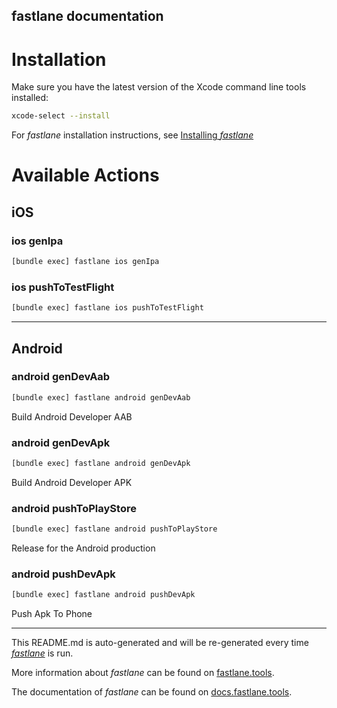 fastlane documentation
----

# Installation

Make sure you have the latest version of the Xcode command line tools installed:

```sh
xcode-select --install
```

For _fastlane_ installation instructions, see [Installing _fastlane_](https://docs.fastlane.tools/#installing-fastlane)

# Available Actions

## iOS

### ios genIpa

```sh
[bundle exec] fastlane ios genIpa
```



### ios pushToTestFlight

```sh
[bundle exec] fastlane ios pushToTestFlight
```



----


## Android

### android genDevAab

```sh
[bundle exec] fastlane android genDevAab
```

Build Android Developer AAB

### android genDevApk

```sh
[bundle exec] fastlane android genDevApk
```

Build Android Developer APK

### android pushToPlayStore

```sh
[bundle exec] fastlane android pushToPlayStore
```

Release for the Android production

### android pushDevApk

```sh
[bundle exec] fastlane android pushDevApk
```

Push Apk To Phone

----

This README.md is auto-generated and will be re-generated every time [_fastlane_](https://fastlane.tools) is run.

More information about _fastlane_ can be found on [fastlane.tools](https://fastlane.tools).

The documentation of _fastlane_ can be found on [docs.fastlane.tools](https://docs.fastlane.tools).
